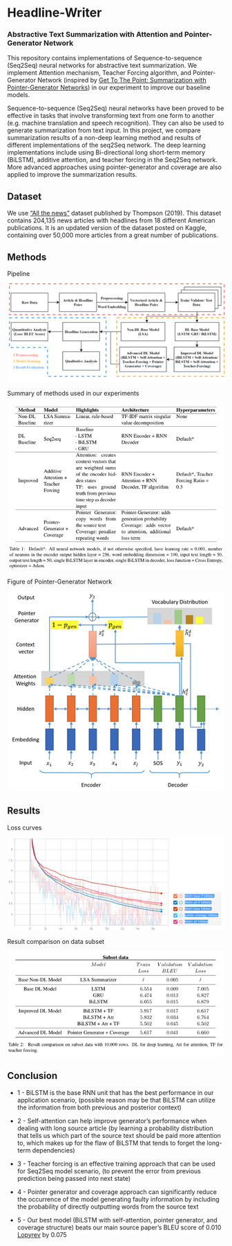# Headline-Writer
### Abstractive Text Summarization with Attention and Pointer-Generator Network

This repository contains implementations of Sequence-to-sequence (Seq2Seq) neural networks for abstractive text summarization. We implement Attention mechanism, Teacher Forcing algorithm, and Pointer-Generator Network (inspired by [Get To The Point: Summarization with Pointer-Generator Networks](https://arxiv.org/pdf/1704.04368.pdf)) in our experiment to improve our baseline models.

Sequence-to-sequence (Seq2Seq) neural networks have been proved to be effective in tasks that involve transforming text from one form to another (e.g. machine translation and speech recognition). They can also be used to generate summarization from text input. In this project, we compare summarization results of a non-deep learning method and results of different implementations of the seq2Seq network. The deep learning implementations include using Bi-directional long short-term memory (BiLSTM), additive attention, and teacher forcing in the Seq2Seq network. More advanced approaches using pointer-generator and coverage are also applied to improve the summarization results.

## Dataset

We use [“All the news”](https://components.one/datasets/all-the-news-articles-dataset) dataset published by Thompson (2019).  This dataset contains 204,135 news articles with headlines from 18 different American publications. It is an updated version of tbe dataset posted on Kaggle, containing over 50,000 more articles from a great number of publications.

## Methods

Pipeline

<p align="center">
  <img src="https://github.com/roynwu/Headline-Writer/blob/master/pipeline.png">
</p> 

Summary of methods used in our experiments

<p align="center">
  <img src="https://github.com/roynwu/Headline-Writer/blob/master/methods_table.png">
</p> 

Figure of Pointer-Generator Network

<p align="center">
  <img src="https://github.com/roynwu/Headline-Writer/blob/master/pointer%20generator.png">
</p> 

## Results

Loss curves

<p align="center">
  <img src="https://github.com/roynwu/Headline-Writer/blob/master/loss%20curve.png">
</p> 

Result comparison on data subset

<p align="center">
  <img src="https://github.com/roynwu/Headline-Writer/blob/master/results_table.png">
</p> 

## Conclusion

* 1 - BiLSTM is the base RNN unit that has the best performance in our application scenario, (possible reason may be that BiLSTM can utilize the information from both previous and posterior context)

* 2 - Self-attention can help improve generator’s performance when dealing with long source article (by learning a probability distribution that tells us which part of the source text should be paid more attention to, which makes up for the flaw of BiLSTM that tends to forget the long-term dependencies)

* 3 - Teacher forcing is an effective training approach that can be used for Seq2Seq model scenario, (to prevent the error from previous prediction being passed into next state)

* 4 - Pointer generator and coverage approach can significantly reduce the occurrence of the model generating faulty information by including the probability of directly outputting words from the source text

* 5 - Our best model (BiLSTM with self-attention, pointer generator, and coverage structure) beats our main source paper’s BLEU score of 0.010 [Lopyrev](https://arxiv.org/pdf/1512.01712.pdf) by 0.075
